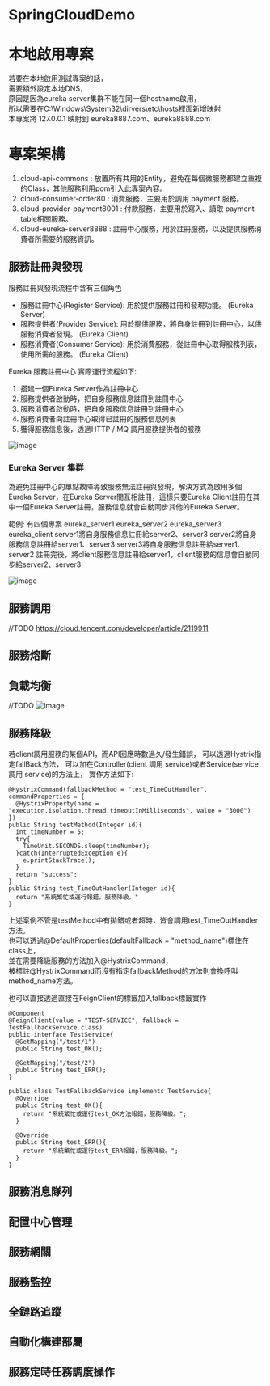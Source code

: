 # SpringCloudDemo

# 本地啟用專案
若要在本地啟用測試專案的話，  
需要額外設定本地DNS，  
原因是因為eureka server集群不能在同一個hostname啟用，  
所以需要在C:\Windows\System32\dirvers\etc\hosts裡面新增映射  
本專案將 127.0.0.1 映射到 eureka8887.com、eureka8888.com 

# 專案架構
1. cloud-api-commons : 放置所有共用的Entity，避免在每個微服務都建立重複的Class，其他服務利用pom引入此專案內容。
2. cloud-consumer-order80 : 消費服務，主要用於調用 payment 服務。
3. cloud-provider-payment8001 : 付款服務，主要用於寫入、讀取 payment table相關服務。
4. cloud-eureka-server8888 : 註冊中心服務，用於註冊服務，以及提供服務消費者所需要的服務資訊。


## 服務註冊與發現

服務註冊與發現流程中含有三個角色

* 服務註冊中心(Register Service): 用於提供服務註冊和發現功能。 (Eureka Server)
* 服務提供者(Provider Service): 用於提供服務，將自身註冊到註冊中心，以供服務消費者發現。 (Eureka Client)
* 服務消費者(Consumer Service): 用於消費服務，從註冊中心取得服務列表，使用所需的服務。 (Eureka Client)

Eureka 服務註冊中心 實際運行流程如下:
1. 搭建一個Eureka Server作為註冊中心
2. 服務提供者啟動時，把自身服務信息註冊到註冊中心
3. 服務消費者啟動時，把自身服務信息註冊到註冊中心
4. 服務消費者向註冊中心取得已註冊的服務信息列表
5. 獲得服務信息後，透過HTTP / MQ 調用服務提供者的服務

![image](https://user-images.githubusercontent.com/59738136/224939925-6447b04f-4c68-498f-8d6a-9fae829f1fc3.png)

### Eureka Server 集群
為避免註冊中心的單點故障導致服務無法註冊與發現，解決方式為啟用多個Eureka Server，在Eureka Server間互相註冊，這樣只要Eureka Client註冊在其中一個Eureka Server註冊，服務信息就會自動同步其他的Eureka Server。

範例:
有四個專案
eureka_server1
eureka_server2
eureka_server3
eureka_client
server1將自身服務信息註冊給server2、server3
server2將自身服務信息註冊給server1、server3
server3將自身服務信息註冊給server1、server2
註冊完後，將client服務信息註冊給server1，client服務的信息會自動同步給server2、server3

![image](https://user-images.githubusercontent.com/59738136/233244543-7d7d8a5e-1a0e-4276-a03b-c5bf46bb9e4c.png)


## 服務調用
//TODO
https://cloud.tencent.com/developer/article/2119911

## 服務熔斷

## 負載均衡
//TODO
![image](https://user-images.githubusercontent.com/59738136/234154447-4292df15-1b46-4481-ae60-dc2f0f43c624.png)

## 服務降級

若client調用服務的某個API，而API回應時數過久/發生錯誤，
可以透過Hystrix指定fallBack方法，
可以加在Controller(client 調用 service)或者Service(service 調用 service)的方法上，
實作方法如下:
```
@HystrixCommand(fallbackMethod = "test_TimeOutHandler", commandProperties = {
  @HystrixProperty(name = "execution.isolation.thread.timeoutInMilliseconds", value = "3000")
})
public String testMethod(Integer id){
  int timeNumber = 5;
  try{
    TimeUnit.SECONDS.sleep(timeNumber);
  }catch(InterruptedException e){
    e.printStackTrace();
  }
  return "success";
}
public String test_TimeOutHandler(Integer id){
  return "系統繁忙或運行報錯，服務降級。"
}

```
上述案例不管是testMethod中有拋錯或者超時，皆會調用test_TimeOutHandler方法。  
也可以透過@DefaultProperties(defaultFallback = "method_name")標住在class上，  
並在需要降級服務的方法加入@HystrixCommand，  
被標註@HystrixCommand而沒有指定fallbackMethod的方法則會換呼叫method_name方法。  

也可以直接透過直接在FeignClient的標籤加入fallback標籤實作  
```
@Component
@FeignClient(value = "TEST-SERVICE", fallback =  TestFallbackService.class)
public interface TestService{
  @GetMapping("/test/1")
  public String test_OK();

  @GetMapping("/test/2")
  public String test_ERR();
}

public class TestFallbackService implements TestService{
  @Override
  public String test_OK(){
    return "系統繁忙或運行test_OK方法報錯，服務降級。";
  }
  
  @Override
  public String test_ERR(){
    return "系統繁忙或運行test_ERR報錯，服務降級。";
  }
}
```

## 服務消息隊列

## 配置中心管理

## 服務網關

## 服務監控

## 全鏈路追蹤

## 自動化構建部屬

## 服務定時任務調度操作
